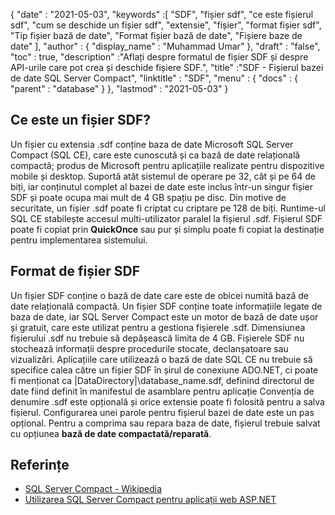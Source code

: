 {
  "date" : "2021-05-03",
  "keywords" :[ "SDF", "fișier sdf", "ce este fișierul sdf", "cum se deschide un fișier sdf", "extensie", "fișier", "format fișier sdf", "Tip fișier bază de date", "Format fișier bază de date", "Fișiere baze de date" ],
  "author" : {
    "display_name" : "Muhammad Umar"
},
  "draft" : "false",
  "toc" : true,
  "description" :"Aflați despre formatul de fișier SDF și despre API-urile care pot crea și deschide fișiere SDF.",
  "title" :"SDF - Fișierul bazei de date SQL Server Compact",
  "linktitle" : "SDF",
  "menu" : {
    "docs" : {
      "parent" : "database"
}
},
  "lastmod" : "2021-05-03"
}

## Ce este un fișier SDF?
Un fișier cu extensia .sdf conține baza de date Microsoft SQL Server Compact (SQL CE), care este cunoscută și ca bază de date relațională compactă; produs de Microsoft pentru aplicațiile realizate pentru dispozitive mobile și desktop. Suportă atât sistemul de operare pe 32, cât și pe 64 de biți, iar conținutul complet al bazei de date este inclus într-un singur fișier SDF și poate ocupa mai mult de 4 GB spațiu pe disc. Din motive de securitate, un fișier .sdf poate fi criptat cu criptare pe 128 de biți. Runtime-ul SQL CE stabilește accesul multi-utilizator paralel la fișierul .sdf. Fișierul SDF poate fi copiat prin **QuickOnce** sau pur și simplu poate fi copiat la destinație pentru implementarea sistemului.

## Format de fișier SDF
Un fișier SDF conține o bază de date care este de obicei numită bază de date relațională compactă. Un fișier SDF conține toate informațiile legate de baza de date, iar SQL Server Compact este un motor de bază de date ușor și gratuit, care este utilizat pentru a gestiona fișierele .sdf. Dimensiunea fișierului .sdf nu trebuie să depășească limita de 4 GB. Fișierele SDF nu stochează informații despre procedurile stocate, declanșatoare sau vizualizări. Aplicațiile care utilizează o bază de date SQL CE nu trebuie să specifice calea către un fișier SDF în șirul de conexiune ADO.NET, ci poate fi menționat ca |DataDirectory|\database_name.sdf, definind directorul de date fiind definit în manifestul de asamblare pentru aplicație
Convenția de denumire .sdf este opțională și orice extensie poate fi folosită pentru a salva fișierul. Configurarea unei parole pentru fișierul bazei de date este un pas opțional. Pentru a comprima sau repara baza de date, fișierul trebuie salvat cu opțiunea **bază de date compactată/reparată**.

## Referințe

* [SQL Server Compact - Wikipedia](https://en.wikipedia.org/wiki/SQL_Server_Compact)
* [Utilizarea SQL Server Compact pentru aplicații web ASP.NET](https://learn.microsoft.com/en-us/previous-versions/aspnet/ms247257(v=vs.110))


